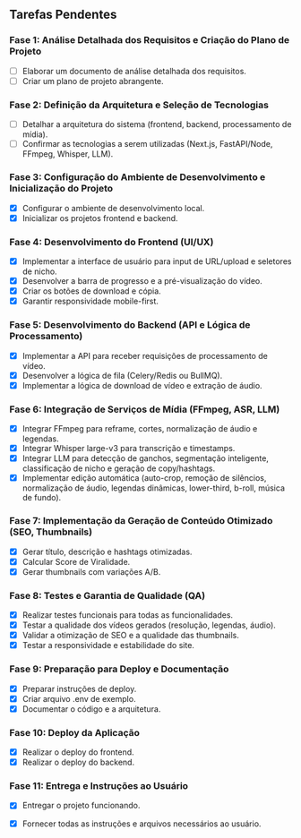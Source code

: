 ## Tarefas Pendentes

### Fase 1: Análise Detalhada dos Requisitos e Criação do Plano de Projeto
- [ ] Elaborar um documento de análise detalhada dos requisitos.
- [ ] Criar um plano de projeto abrangente.

### Fase 2: Definição da Arquitetura e Seleção de Tecnologias
- [ ] Detalhar a arquitetura do sistema (frontend, backend, processamento de mídia).
- [ ] Confirmar as tecnologias a serem utilizadas (Next.js, FastAPI/Node, FFmpeg, Whisper, LLM).

### Fase 3: Configuração do Ambiente de Desenvolvimento e Inicialização do Projeto
- [x] Configurar o ambiente de desenvolvimento local.
- [x] Inicializar os projetos frontend e backend.

### Fase 4: Desenvolvimento do Frontend (UI/UX)
- [x] Implementar a interface de usuário para input de URL/upload e seletores de nicho.
- [x] Desenvolver a barra de progresso e a pré-visualização do vídeo.
- [x] Criar os botões de download e cópia.
- [x] Garantir responsividade mobile-first.

### Fase 5: Desenvolvimento do Backend (API e Lógica de Processamento)
- [x] Implementar a API para receber requisições de processamento de vídeo.
- [x] Desenvolver a lógica de fila (Celery/Redis ou BullMQ).
- [x] Implementar a lógica de download de vídeo e extração de áudio.

### Fase 6: Integração de Serviços de Mídia (FFmpeg, ASR, LLM)
- [x] Integrar FFmpeg para reframe, cortes, normalização de áudio e legendas.
- [x] Integrar Whisper large-v3 para transcrição e timestamps.
- [x] Integrar LLM para detecção de ganchos, segmentação inteligente, classificação de nicho e geração de copy/hashtags.
- [x] Implementar edição automática (auto-crop, remoção de silêncios, normalização de áudio, legendas dinâmicas, lower-third, b-roll, música de fundo).

### Fase 7: Implementação da Geração de Conteúdo Otimizado (SEO, Thumbnails)
- [x] Gerar título, descrição e hashtags otimizadas.
- [x] Calcular Score de Viralidade.
- [x] Gerar thumbnails com variações A/B.

### Fase 8: Testes e Garantia de Qualidade (QA)
- [x] Realizar testes funcionais para todas as funcionalidades.
- [x] Testar a qualidade dos vídeos gerados (resolução, legendas, áudio).
- [x] Validar a otimização de SEO e a qualidade das thumbnails.
- [x] Testar a responsividade e estabilidade do site.

### Fase 9: Preparação para Deploy e Documentação
- [x] Preparar instruções de deploy.
- [x] Criar arquivo .env de exemplo.
- [x] Documentar o código e a arquitetura.

### Fase 10: Deploy da Aplicação
- [x] Realizar o deploy do frontend.
- [x] Realizar o deploy do backend.

### Fase 11: Entrega e Instruções ao Usuário
- [x] Entregar o projeto funcionando.
- [x] Fornecer todas as instruções e arquivos necessários ao usuário.


